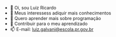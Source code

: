 - 👋 Oi, sou Luiz Ricardo
- 👀 Meus interessess adiquir mais conhecimentos 
- 🌱 Quero aprender mais sobre programação
- 💞️ Contribuir para o meu aprendizado 
- 📫 E-mail: luiz.galvani@escola.pr.gov.br

